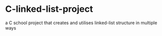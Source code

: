 # C-linked-list-project
 a C school project that creates and utilises linked-list structure in multiple ways
